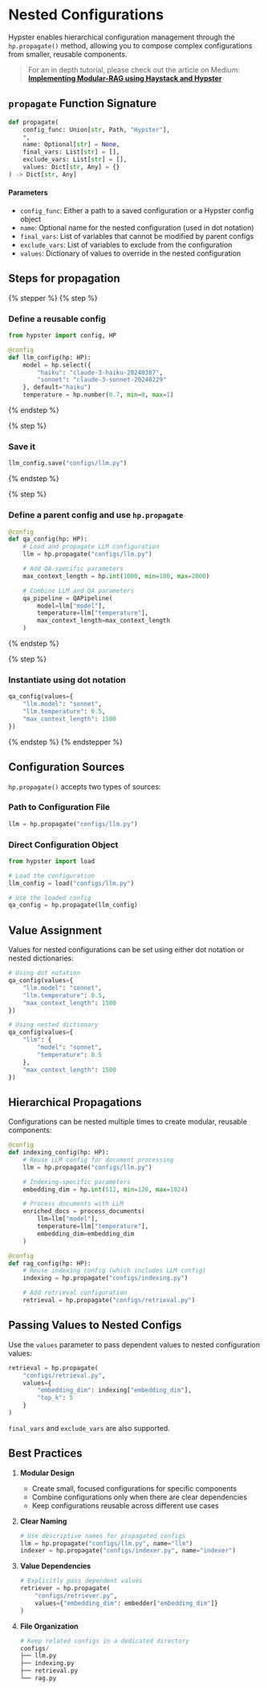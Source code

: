 # Nested Configurations

Hypster enables hierarchical configuration management through the `hp.propagate()` method, allowing you to compose complex configurations from smaller, reusable components.

> For an in depth tutorial, please check out the article on Medium: [**Implementing Modular-RAG using Haystack and Hypster**](https://towardsdatascience.com/implementing-modular-rag-with-haystack-and-hypster-d2f0ecc88b8f)

## `propagate` Function Signature

```python
def propagate(
    config_func: Union[str, Path, "Hypster"],
    *,
    name: Optional[str] = None,
    final_vars: List[str] = [],
    exclude_vars: List[str] = [],
    values: Dict[str, Any] = {}
) -> Dict[str, Any]
```

#### Parameters

* `config_func`: Either a path to a saved configuration or a Hypster config object
* `name`: Optional name for the nested configuration (used in dot notation)
* `final_vars`: List of variables that cannot be modified by parent configs
* `exclude_vars`: List of variables to exclude from the configuration
* `values`: Dictionary of values to override in the nested configuration

## Steps for propagation

{% stepper %}
{% step %}
### Define a reusable config

```python
from hypster import config, HP

@config
def llm_config(hp: HP):
    model = hp.select({
        "haiku": "claude-3-haiku-20240307",
        "sonnet": "claude-3-sonnet-20240229"
    }, default="haiku")
    temperature = hp.number(0.7, min=0, max=1)
```
{% endstep %}

{% step %}
### Save it

```python
llm_config.save("configs/llm.py")
```
{% endstep %}

{% step %}
### Define a parent config and use `hp.propagate`

```python
@config
def qa_config(hp: HP):
    # Load and propagate LLM configuration
    llm = hp.propagate("configs/llm.py")

    # Add QA-specific parameters
    max_context_length = hp.int(1000, min=100, max=2000)

    # Combine LLM and QA parameters
    qa_pipeline = QAPipeline(
        model=llm["model"],
        temperature=llm["temperature"],
        max_context_length=max_context_length
    )
```
{% endstep %}

{% step %}
### Instantiate using dot notation

```python
qa_config(values={
    "llm.model": "sonnet",
    "llm.temperature": 0.5,
    "max_context_length": 1500
})
```
{% endstep %}
{% endstepper %}

## Configuration Sources

`hp.propagate()` accepts two types of sources:

### Path to Configuration File

```python
llm = hp.propagate("configs/llm.py")
```

### Direct Configuration Object

```python
from hypster import load

# Load the configuration
llm_config = load("configs/llm.py")

# Use the loaded config
qa_config = hp.propagate(llm_config)
```

## Value Assignment

Values for nested configurations can be set using either dot notation or nested dictionaries:

```python
# Using dot notation
qa_config(values={
    "llm.model": "sonnet",
    "llm.temperature": 0.5,
    "max_context_length": 1500
})

# Using nested dictionary
qa_config(values={
    "llm": {
        "model": "sonnet",
        "temperature": 0.5
    },
    "max_context_length": 1500
})
```

## Hierarchical Propagations

Configurations can be nested multiple times to create modular, reusable components:

```python
@config
def indexing_config(hp: HP):
    # Reuse LLM config for document processing
    llm = hp.propagate("configs/llm.py")

    # Indexing-specific parameters
    embedding_dim = hp.int(512, min=128, max=1024)

    # Process documents with LLM
    enriched_docs = process_documents(
        llm=llm["model"],
        temperature=llm["temperature"],
        embedding_dim=embedding_dim
    )

@config
def rag_config(hp: HP):
    # Reuse indexing config (which includes LLM config)
    indexing = hp.propagate("configs/indexing.py")

    # Add retrieval configuration
    retrieval = hp.propagate("configs/retrieval.py")
```

## Passing Values to Nested Configs

Use the `values` parameter to pass dependent values to nested configuration values:

```python
retrieval = hp.propagate(
    "configs/retrieval.py",
    values={
        "embedding_dim": indexing["embedding_dim"],
        "top_k": 5
    }
)
```

`final_vars` and `exclude_vars` are also supported.

## Best Practices

1. **Modular Design**
   * Create small, focused configurations for specific components
   * Combine configurations only when there are clear dependencies
   * Keep configurations reusable across different use cases
2.  **Clear Naming**

    ```python
    # Use descriptive names for propagated configs
    llm = hp.propagate("configs/llm.py", name="llm")
    indexer = hp.propagate("configs/indexer.py", name="indexer")
    ```
3.  **Value Dependencies**

    ```python
    # Explicitly pass dependent values
    retriever = hp.propagate(
        "configs/retriever.py",
        values={"embedding_dim": embedder["embedding_dim"]}
    )
    ```
4.  **File Organization**

    ```python
    # Keep related configs in a dedicated directory
    configs/
    ├── llm.py
    ├── indexing.py
    ├── retrieval.py
    └── rag.py
    ```
